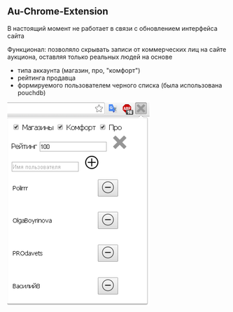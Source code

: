 ## Au-Chrome-Extension

В настоящий момент не работает в связи с обновлением интерфейса сайта

Функционал: позволяло скрывать записи от коммерческих лиц на сайте аукциона, оставляя только реальных людей на основе 
- типа аккаунта (магазин, про, "комфорт")
- рейтинга продавца
- формируемого пользователем черного списка (была использована pouchdb)

![screen](https://github.com/Orangella/Au-Chrome-Extension/blob/master/interface.png)
